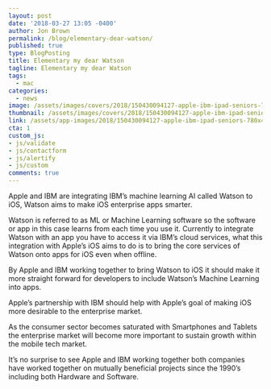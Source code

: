 ```yaml
---
layout: post
date: '2018-03-27 13:05 -0400'
author: Jon Brown
permalink: /blog/elementary-dear-watson/
published: true
type: BlogPosting
title: Elementary my dear Watson
tagline: Elementary my dear Watson
tags:
  - mac
categories:
  - news
image: /assets/images/covers/2018/150430094127-apple-ibm-ipad-seniors-780x439.jpg
thumbnail: /assets/images/covers/2018/150430094127-apple-ibm-ipad-seniors-780x439.jpg
link: /assets/app-images/2018/150430094127-apple-ibm-ipad-seniors-780x439.jpg
cta: 1
custom_js:
- js/validate
- js/contactform
- js/alertify
- js/custom
comments: true
---
```

Apple and IBM are integrating IBM’s machine learning AI called Watson to iOS, Watson aims to make iOS enterprise apps smarter.

Watson is referred to as ML or Machine Learning software so the software or app in this case learns from each time you use it. Currently to integrate Watson with an app you have to access it via IBM’s cloud services, what this integration with Apple’s iOS aims to do is to bring the core services of Watson onto apps for iOS even when offline.

By Apple and IBM working together to bring Watson to iOS it should make it more straight forward for developers to include Watson’s Machine Learning into apps.

Apple’s partnership with IBM should help with Apple’s goal of making iOS more desirable to the enterprise market.

As the consumer sector becomes saturated with Smartphones and Tablets the enterprise market will become more important to sustain growth within the mobile tech market.

It’s no surprise to see Apple and IBM working together both companies have worked together on mutually beneficial projects since the 1990’s including both Hardware and Software.
